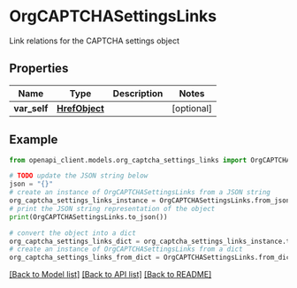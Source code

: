 # OrgCAPTCHASettingsLinks

Link relations for the CAPTCHA settings object

## Properties

Name | Type | Description | Notes
------------ | ------------- | ------------- | -------------
**var_self** | [**HrefObject**](HrefObject.md) |  | [optional] 

## Example

```python
from openapi_client.models.org_captcha_settings_links import OrgCAPTCHASettingsLinks

# TODO update the JSON string below
json = "{}"
# create an instance of OrgCAPTCHASettingsLinks from a JSON string
org_captcha_settings_links_instance = OrgCAPTCHASettingsLinks.from_json(json)
# print the JSON string representation of the object
print(OrgCAPTCHASettingsLinks.to_json())

# convert the object into a dict
org_captcha_settings_links_dict = org_captcha_settings_links_instance.to_dict()
# create an instance of OrgCAPTCHASettingsLinks from a dict
org_captcha_settings_links_from_dict = OrgCAPTCHASettingsLinks.from_dict(org_captcha_settings_links_dict)
```
[[Back to Model list]](../README.md#documentation-for-models) [[Back to API list]](../README.md#documentation-for-api-endpoints) [[Back to README]](../README.md)


